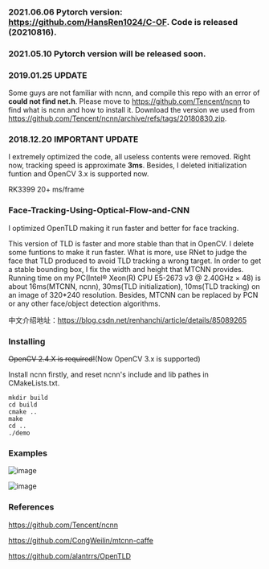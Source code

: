 ### 2021.06.06 Pytorch version: https://github.com/HansRen1024/C-OF. Code is released (20210816).

### 2021.05.10 Pytorch version will be released soon.

### 2019.01.25 UPDATE

Some guys are not familiar with ncnn, and compile this repo with an error of **could not find net.h**. Please move to https://github.com/Tencent/ncnn to find what is ncnn and how to install it. Download the version we used from https://github.com/Tencent/ncnn/archive/refs/tags/20180830.zip.

### 2018.12.20 IMPORTANT UPDATE

I extremely optimized the code, all useless contents were removed. Right now, tracking speed is approximate **3ms**. Besides, I deleted initialization funtion and OpenCV 3.x is supported now. 

RK3399 20+ ms/frame

### Face-Tracking-Using-Optical-Flow-and-CNN

I optimized OpenTLD making it run faster and better for face tracking.

This version of TLD is faster and more stable than that in OpenCV. I delete some funtions to make it run faster. What is more, use RNet to judge the face that TLD produced to avoid TLD tracking a wrong target. In order to get a stable bounding box, I fix the width and height that MTCNN provides. Running time on my PC(Intel® Xeon(R) CPU E5-2673 v3 @ 2.40GHz × 48) is about 16ms(MTCNN, ncnn), 30ms(TLD initialization), 10ms(TLD tracking) on an image of 320*240 resolution. Besides, MTCNN can be replaced by PCN or any other face/object detection algorithms.

中文介绍地址：https://blog.csdn.net/renhanchi/article/details/85089265

### Installing

~~OpenCV 2.4.X is required!~~(Now OpenCV 3.x is supported)

Install ncnn firstly, and reset ncnn's include and lib pathes in CMakeLists.txt.

```shell
mkdir build
cd build
cmake ..
make
cd ..
./demo
```

### Examples

![image](https://github.com/HansRen1024/Face-Tracking-Based-on-OpenTLD-and-RNet/blob/master/example/saved_1.gif)

![image](https://github.com/HansRen1024/Face-Tracking-Based-on-OpenTLD-and-RNet/blob/master/example/saved_.gif)

### References

https://github.com/Tencent/ncnn

https://github.com/CongWeilin/mtcnn-caffe

https://github.com/alantrrs/OpenTLD
